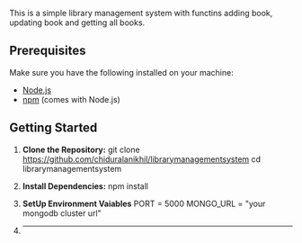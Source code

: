 This is a simple library management system with functins adding book, updating book and getting all books.

## Prerequisites

Make sure you have the following installed on your machine:

- [Node.js](https://nodejs.org/)
- [npm](https://www.npmjs.com/) (comes with Node.js)

## Getting Started

1. **Clone the Repository:**
   git clone https://github.com/chiduralanikhil/librarymanagementsystem
   cd librarymanagementsystem

2. **Install Dependencies:**
   npm install

3. **SetUp Environment Vaiables**
   PORT = 5000
   MONGO_URL = "your mongodb cluster url"
  
4. ****




